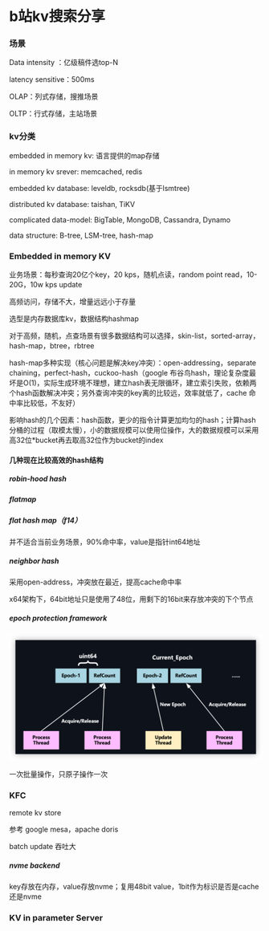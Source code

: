 # b站kv搜索分享

### 场景

Data intensity ：亿级稿件选top-N

latency sensitive：500ms

OLAP：列式存储，搜推场景

OLTP：行式存储，主站场景

### kv分类

embedded in memory kv: 语言提供的map存储

in memory kv srever: memcached, redis

embedded kv database: leveldb, rocksdb(基于lsmtree)

distributed kv database: taishan, TiKV

complicated data-model: BigTable,  MongoDB, Cassandra, Dynamo

data structure: B-tree, LSM-tree, hash-map

### Embedded in memory KV

业务场景：每秒查询20亿个key，20 kps，随机点读，random point read，10-20G，10w kps update

高频访问，存储不大，增量远远小于存量

选型是内存数据库kv，数据结构hashmap

对于高频，随机，点查场景有很多数据结构可以选择，skin-list，sorted-array，hash-map，btree，rbtree

hash-map多种实现（核心问题是解决key冲突）：open-addressing，separate chaining，perfect-hash，cuckoo-hash（google 布谷鸟hash，理论复杂度最坏是O(1)，实际生成环境不理想，建立hash表无限循环，建立索引失败，依赖两个hash函数解决冲突；另外查询冲突的key离的比较远，效率就低了，cache 命中率比较低，不友好）

影响hash的几个因素：hash函数，更少的指令计算更加均匀的hash；计算hash 分桶的过程（取模太慢），小的数据规模可以使用位操作，大的数据规模可以采用高32位*bucket再去取高32位作为bucket的index

#### 几种现在比较高效的hash结构

##### robin-hood hash

##### flatmap

##### flat hash map（f14）

并不适合当前业务场景，90%命中率，value是指针int64地址

##### neighbor hash

采用open-address，冲突放在最近，提高cache命中率

x64架构下，64bit地址只是使用了48位，用剩下的16bit来存放冲突的下个节点

##### epoch protection framework

![](./../img/kv/image-20221024181314427.png)

一次批量操作，只原子操作一次

### KFC

remote kv store

参考 google mesa，apache doris

batch update 吞吐大

##### nvme backend

key存放在内存，value存放nvme；复用48bit value，1bit作为标识是否是cache还是nvme

### KV in parameter Server



 